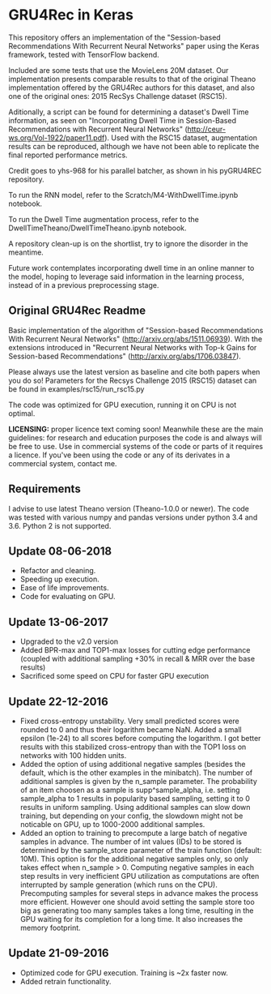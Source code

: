 # GRU4Rec in Keras

This repository offers an implementation of the "Session-based Recommendations With Recurrent Neural Networks" paper using the Keras framework, tested with TensorFlow backend.

Included are some tests that use the MovieLens 20M dataset. Our implementation presents comparable results to that of the original Theano implementation offered by the GRU4Rec authors for this dataset, and also one of the original ones: 2015 RecSys Challenge dataset (RSC15).

Aditionally, a script can be found for determining a dataset's Dwell Time information, as seen on "Incorporating Dwell Time in Session-Based Recommendations with Recurrent Neural Networks" (http://ceur-ws.org/Vol-1922/paper11.pdf). Used with the RSC15 dataset, augmentation results can be reproduced, although we have not been able to replicate the final reported performance metrics.

Credit goes to yhs-968 for his parallel batcher, as shown in his pyGRU4REC repository.

To run the RNN model, refer to the Scratch/M4-WithDwellTime.ipynb notebook.

To run the Dwell Time augmentation process, refer to the DwellTimeTheano/DwellTimeTheano.ipynb notebook.

A repository clean-up is on the shortlist, try to ignore the disorder in the meantime.

Future work contemplates incorporating dwell time in an online manner to the model, hoping to leverage said information in the learning process, instead of in a previous preprocessing stage.

## Original GRU4Rec Readme

Basic implementation of the algorithm of "Session-based Recommendations With Recurrent Neural Networks" (http://arxiv.org/abs/1511.06939). With the extensions introduced in "Recurrent Neural Networks with Top-k Gains for Session-based Recommendations" (http://arxiv.org/abs/1706.03847).

Please always use the latest version as baseline and cite both papers when you do so! Parameters for the Recsys Challenge 2015 (RSC15) dataset can be found in examples/rsc15/run_rsc15.py

The code was optimized for GPU execution, running it on CPU is not optimal.

**LICENSING:** proper licence text coming soon! Meanwhile these are the main guidelines: for research and education purposes the code is and always will be free to use. Use in commercial systems of the code or parts of it requires a licence. If you've been using the code or any of its derivates in a commercial system, contact me.

## Requirements

I advise to use latest Theano version (Theano-1.0.0 or newer). The code was tested with various numpy and pandas versions under python 3.4 and 3.6. Python 2 is not supported.

## Update 08-06-2018
- Refactor and cleaning.
- Speeding up execution.
- Ease of life improvements.
- Code for evaluating on GPU.

## Update 13-06-2017
- Upgraded to the v2.0 version
- Added BPR-max and TOP1-max losses for cutting edge performance (coupled with additional sampling +30% in recall & MRR over the base results)
- Sacrificed some speed on CPU for faster GPU execution

## Update 22-12-2016
- Fixed cross-entropy unstability. Very small predicted scores were rounded to 0 and thus their logarithm became NaN. Added a small epsilon (1e-24) to all scores before computing the logarithm. I got better results with this stabilized cross-entropy than with the TOP1 loss on networks with 100 hidden units.
- Added the option of using additional negative samples (besides the default, which is the other examples in the minibatch). The number of additional samples is given by the n_sample parameter. The probability of an item choosen as a sample is supp^sample_alpha, i.e. setting sample_alpha to 1 results in popularity based sampling, setting it to 0 results in uniform sampling. Using additional samples can slow down training, but depending on your config, the slowdown might not be noticable on GPU, up to 1000-2000 additional samples.
- Added an option to training to precompute a large batch of negative samples in advance. The number of int values (IDs) to be stored is determined by the sample_store parameter of the train function (default: 10M). This option is for the additional negative samples only, so only takes effect when n_sample > 0. Computing negative samples in each step results in very inefficient GPU utilization as computations are often interrupted by sample generation (which runs on the CPU). Precomputing samples for several steps in advance makes the process more efficient. However one should avoid setting the sample store too big as generating too many samples takes a long time, resulting in the GPU waiting for its completion for a long time. It also increases the memory footprint.

## Update 21-09-2016
- Optimized code for GPU execution. Training is ~2x faster now.
- Added retrain functionality.
